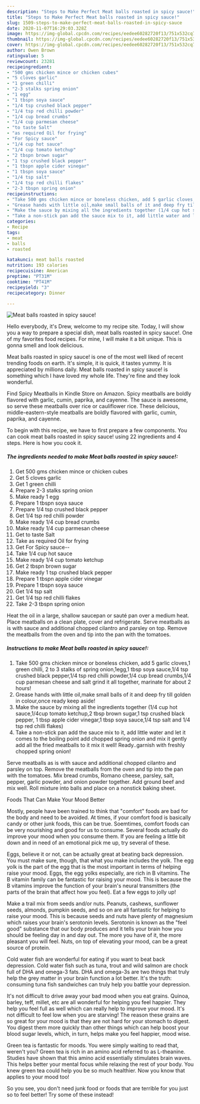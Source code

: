 ```yaml
---
description: "Steps to Make Perfect Meat balls roasted in spicy sauce!"
title: "Steps to Make Perfect Meat balls roasted in spicy sauce!"
slug: 1509-steps-to-make-perfect-meat-balls-roasted-in-spicy-sauce
date: 2020-11-07T16:29:03.328Z
image: https://img-global.cpcdn.com/recipes/eedee60282720f13/751x532cq70/meat-balls-roasted-in-spicy-sauce-recipe-main-photo.jpg
thumbnail: https://img-global.cpcdn.com/recipes/eedee60282720f13/751x532cq70/meat-balls-roasted-in-spicy-sauce-recipe-main-photo.jpg
cover: https://img-global.cpcdn.com/recipes/eedee60282720f13/751x532cq70/meat-balls-roasted-in-spicy-sauce-recipe-main-photo.jpg
author: Owen Brown
ratingvalue: 5
reviewcount: 23281
recipeingredient:
- "500 gms chicken mince or chicken cubes"
- "5 cloves garlic"
- "1 green chilli"
- "2-3 stalks spring onion"
- "1 egg"
- "1 tbspn soya sauce"
- "1/4 tsp crushed black pepper"
- "1/4 tsp red chilli powder"
- "1/4 cup bread crumbs"
- "1/4 cup parmesan cheese"
- "to taste Salt"
- "as required Oil for frying"
- "For Spicy sauce"
- "1/4 cup hot sauce"
- "1/4 cup tomato ketchup"
- "2 tbspn brown sugar"
- "1 tsp crushed black pepper"
- "1 tbspn apple cider vinegar"
- "1 tbspn soya sauce"
- "1/4 tsp salt"
- "1/4 tsp red chilli flakes"
- "2-3 tbspn spring onion"
recipeinstructions:
- "Take 500 gms chicken mince or boneless chicken, add 5 garlic cloves,1 green chilli, 2 to 3 stalks of spring onion,1egg,1 tbsp soya sauce,1/4 tsp crushed black pepper,1/4 tsp red chilli powder,1/4 cup bread crumbs,1/4 cup parmesan cheese and salt grind it all together, marinate for about 2 hours!"
- "Grease hands with little oil,make small balls of it and deep fry till golden in colour,once ready keep aside!"
- "Make the sauce by mixing all the ingredients together (1/4 cup hot sauce,1/4cup tomato ketchup,2 tbsp brown sugar,1 tsp crushed black pepper, 1 tbsp apple cider vinegar,1 tbsp soya sauce,1/4 tsp salt and 1/4 tsp red chilli flakes)"
- "Take a non-stick pan add the sauce mix to it, add little water and let it comes to the boiling point add chopped spring onion and mix it gently add all the fried meatballs to it mix it well! Ready..garnish with freshly chopped spring onion!"
categories:
- Recipe
tags:
- meat
- balls
- roasted

katakunci: meat balls roasted 
nutrition: 193 calories
recipecuisine: American
preptime: "PT31M"
cooktime: "PT41M"
recipeyield: "3"
recipecategory: Dinner

---
```



![Meat balls roasted in spicy sauce!](https://img-global.cpcdn.com/recipes/eedee60282720f13/751x532cq70/meat-balls-roasted-in-spicy-sauce-recipe-main-photo.jpg)

Hello everybody, it's Drew, welcome to my recipe site. Today, I will show you a way to prepare a special dish, meat balls roasted in spicy sauce!. One of my favorites food recipes. For mine, I will make it a bit unique. This is gonna smell and look delicious.

Meat balls roasted in spicy sauce! is one of the most well liked of recent trending foods on earth. It's simple, it is quick, it tastes yummy. It is appreciated by millions daily. Meat balls roasted in spicy sauce! is something which I have loved my whole life. They're fine and they look wonderful.

Find Spicy Meatballs in Kindle Store on Amazon. Spicy meatballs are boldly flavored with garlic, cumin, paprika, and cayenne. The sauce is awesome, so serve these meatballs over rice or cauliflower rice. These delicious, middle-eastern-style meatballs are boldly flavored with garlic, cumin, paprika, and cayenne.


To begin with this recipe, we have to first prepare a few components. You can cook meat balls roasted in spicy sauce! using 22 ingredients and 4 steps. Here is how you cook it.

<!--inarticleads1-->

##### The ingredients needed to make Meat balls roasted in spicy sauce!:

1. Get 500 gms chicken mince or chicken cubes
1. Get 5 cloves garlic
1. Get 1 green chilli
1. Prepare 2-3 stalks spring onion
1. Make ready 1 egg
1. Prepare 1 tbspn soya sauce
1. Prepare 1/4 tsp crushed black pepper
1. Get 1/4 tsp red chilli powder
1. Make ready 1/4 cup bread crumbs
1. Make ready 1/4 cup parmesan cheese
1. Get to taste Salt
1. Take as required Oil for frying
1. Get For Spicy sauce--
1. Take 1/4 cup hot sauce
1. Make ready 1/4 cup tomato ketchup
1. Get 2 tbspn brown sugar
1. Make ready 1 tsp crushed black pepper
1. Prepare 1 tbspn apple cider vinegar
1. Prepare 1 tbspn soya sauce
1. Get 1/4 tsp salt
1. Get 1/4 tsp red chilli flakes
1. Take 2-3 tbspn spring onion


Heat the oil in a large, shallow saucepan or sauté pan over a medium heat. Place meatballs on a clean plate, cover and refrigerate. Serve meatballs as is with sauce and additional chopped cilantro and parsley on top. Remove the meatballs from the oven and tip into the pan with the tomatoes. 

<!--inarticleads2-->

##### Instructions to make Meat balls roasted in spicy sauce!:

1. Take 500 gms chicken mince or boneless chicken, add 5 garlic cloves,1 green chilli, 2 to 3 stalks of spring onion,1egg,1 tbsp soya sauce,1/4 tsp crushed black pepper,1/4 tsp red chilli powder,1/4 cup bread crumbs,1/4 cup parmesan cheese and salt grind it all together, marinate for about 2 hours!
1. Grease hands with little oil,make small balls of it and deep fry till golden in colour,once ready keep aside!
1. Make the sauce by mixing all the ingredients together (1/4 cup hot sauce,1/4cup tomato ketchup,2 tbsp brown sugar,1 tsp crushed black pepper, 1 tbsp apple cider vinegar,1 tbsp soya sauce,1/4 tsp salt and 1/4 tsp red chilli flakes)
1. Take a non-stick pan add the sauce mix to it, add little water and let it comes to the boiling point add chopped spring onion and mix it gently add all the fried meatballs to it mix it well! Ready..garnish with freshly chopped spring onion!


Serve meatballs as is with sauce and additional chopped cilantro and parsley on top. Remove the meatballs from the oven and tip into the pan with the tomatoes. Mix bread crumbs, Romano cheese, parsley, salt, pepper, garlic powder, and onion powder together. Add ground beef and mix well. Roll mixture into balls and place on a nonstick baking sheet. 

Foods That Can Make Your Mood Better


Mostly, people have been trained to think that "comfort" foods are bad for the body and need to be avoided. At times, if your comfort food is basically candy or other junk foods, this can be true. Soemtimes, comfort foods can be very nourishing and good for us to consume. Several foods actually do improve your mood when you consume them. If you are feeling a little bit down and in need of an emotional pick me up, try several of these.

Eggs, believe it or not, can be actually great at beating back depression. You must make sure, though, that what you make includes the yolk. The egg yolk is the part of the egg that is the most important in terms of helping raise your mood. Eggs, the egg yolks especially, are rich in B vitamins. The B vitamin family can be fantastic for raising your mood. This is because the B vitamins improve the function of your brain's neural transmitters (the parts of the brain that affect how you feel). Eat a few eggs to jolly up!

Make a trail mix from seeds and/or nuts. Peanuts, cashews, sunflower seeds, almonds, pumpkin seeds, and so on are all fantastic for helping to raise your mood. This is because seeds and nuts have plenty of magnesium which raises your brain's serotonin levels. Serotonin is known as the "feel good" substance that our body produces and it tells your brain how you should be feeling day in and day out. The more you have of it, the more pleasant you will feel. Nuts, on top of elevating your mood, can be a great source of protein.

Cold water fish are wonderful for eating if you want to beat back depression. Cold water fish such as tuna, trout and wild salmon are chock full of DHA and omega-3 fats. DHA and omega-3s are two things that truly help the grey matter in your brain function a lot better. It's the truth: consuming tuna fish sandwiches can truly help you battle your depression. 

It's not difficult to drive away your bad mood when you eat grains. Quinoa, barley, teff, millet, etc are all wonderful for helping you feel happier. They help you feel full as well which can really help to improve your mood. It's not difficult to feel low when you are starving! The reason these grains are so great for your mood is that they are not hard for your stomach to digest. You digest them more quickly than other things which can help boost your blood sugar levels, which, in turn, helps make you feel happier, mood wise.

Green tea is fantastic for moods. You were simply waiting to read that, weren't you? Green tea is rich in an amino acid referred to as L-theanine. Studies have shown that this amino acid essentially stimulates brain waves. This helps better your mental focus while relaxing the rest of your body. You knew green tea could help you be so much healthier. Now you know that applies to your mood too!

So you see, you don't need junk food or foods that are terrible for you just so to feel better! Try some of these instead!

